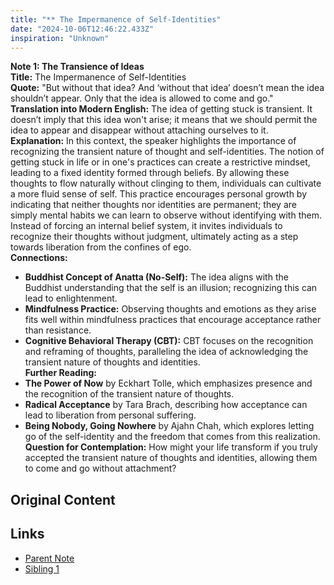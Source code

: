 ```yaml
---
title: "** The Impermanence of Self-Identities"
date: "2024-10-06T12:46:22.433Z"
inspiration: "Unknown"
---
```



**Note 1: The Transience of Ideas**  
**Title:** The Impermanence of Self-Identities  
**Quote:** "But without that idea? And ‘without that idea’ doesn’t mean the idea shouldn’t appear. Only that the idea is allowed to come and go."  
**Translation into Modern English:** The idea of getting stuck is transient. It doesn’t imply that this idea won't arise; it means that we should permit the idea to appear and disappear without attaching ourselves to it.  
**Explanation:** In this context, the speaker highlights the importance of recognizing the transient nature of thought and self-identities. The notion of getting stuck in life or in one's practices can create a restrictive mindset, leading to a fixed identity formed through beliefs. By allowing these thoughts to flow naturally without clinging to them, individuals can cultivate a more fluid sense of self. This practice encourages personal growth by indicating that neither thoughts nor identities are permanent; they are simply mental habits we can learn to observe without identifying with them. Instead of forcing an internal belief system, it invites individuals to recognize their thoughts without judgment, ultimately acting as a step towards liberation from the confines of ego.  
**Connections:**  
- **Buddhist Concept of Anatta (No-Self):** The idea aligns with the Buddhist understanding that the self is an illusion; recognizing this can lead to enlightenment.  
- **Mindfulness Practice:** Observing thoughts and emotions as they arise fits well within mindfulness practices that encourage acceptance rather than resistance.  
- **Cognitive Behavioral Therapy (CBT):** CBT focuses on the recognition and reframing of thoughts, paralleling the idea of acknowledging the transient nature of thoughts and identities.  
**Further Reading:**  
- **The Power of Now** by Eckhart Tolle, which emphasizes presence and the recognition of the transient nature of thoughts.  
- **Radical Acceptance** by Tara Brach, describing how acceptance can lead to liberation from personal suffering.  
- **Being Nobody, Going Nowhere** by Ajahn Chah, which explores letting go of the self-identity and the freedom that comes from this realization.  
**Question for Contemplation:** How might your life transform if you truly accepted the transient nature of thoughts and identities, allowing them to come and go without attachment?

## Original Content



## Links

- [Parent Note](/parent-note.md)
- [Sibling 1](/zettel1.md)
